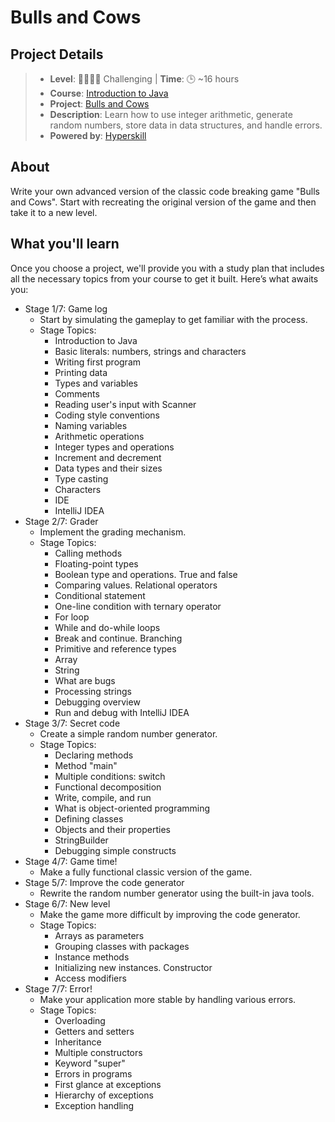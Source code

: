 # Bulls and Cows

## Project Details
> - **Level**: 🌟🌟🌟🌟 Challenging | **Time**: 🕒 ~16 hours
> - **Course**: [Introduction to Java](https://hyperskill.org/courses/8-introduction-to-java)
> - **Project**: [Bulls and Cows](https://hyperskill.org/projects/53?track=8)
> - **Description**: Learn how to use integer arithmetic, generate random numbers, store data in data structures, and 
    handle errors.
> - **Powered by**: [Hyperskill](https://hyperskill.org/)

## About

Write your own advanced version of the classic code breaking game "Bulls and Cows". Start with recreating the original 
version of the game and then take it to a new level.

## What you'll learn
Once you choose a project, we'll provide you with a study plan that includes all the necessary topics from your course 
to get it built. Here’s what awaits you:

- Stage 1/7: Game log
  - Start by simulating the gameplay to get familiar with the process.
  - Stage Topics:
    - Introduction to Java
    - Basic literals: numbers, strings and characters
    - Writing first program
    - Printing data
    - Types and variables
    - Comments
    - Reading user's input with Scanner
    - Coding style conventions
    - Naming variables
    - Arithmetic operations
    - Integer types and operations
    - Increment and decrement
    - Data types and their sizes
    - Type casting
    - Characters
    - IDE
    - IntelliJ IDEA
- Stage 2/7: Grader
  - Implement the grading mechanism.
  - Stage Topics:
    - Calling methods
    - Floating-point types
    - Boolean type and operations. True and false
    - Comparing values. Relational operators
    - Conditional statement
    - One-line condition with ternary operator
    - For loop
    - While and do-while loops
    - Break and continue. Branching
    - Primitive and reference types
    - Array
    - String
    - What are bugs
    - Processing strings
    - Debugging overview
    - Run and debug with IntelliJ IDEA
- Stage 3/7: Secret code
  - Create a simple random number generator.
  - Stage Topics:
    - Declaring methods
    - Method "main"
    - Multiple conditions: switch
    - Functional decomposition
    - Write, compile, and run
    - What is object-oriented programming
    - Defining classes
    - Objects and their properties
    - StringBuilder
    - Debugging simple constructs
- Stage 4/7: Game time!
  - Make a fully functional classic version of the game.
- Stage 5/7: Improve the code generator
  - Rewrite the random number generator using the built-in java tools.
- Stage 6/7: New level
  - Make the game more difficult by improving the code generator.
  - Stage Topics:
    - Arrays as parameters
    - Grouping classes with packages
    - Instance methods
    - Initializing new instances. Constructor
    - Access modifiers
- Stage 7/7: Error!
  - Make your application more stable by handling various errors.
  - Stage Topics:
    - Overloading
    - Getters and setters
    - Inheritance
    - Multiple constructors
    - Keyword "super"
    - Errors in programs
    - First glance at exceptions
    - Hierarchy of exceptions
    - Exception handling